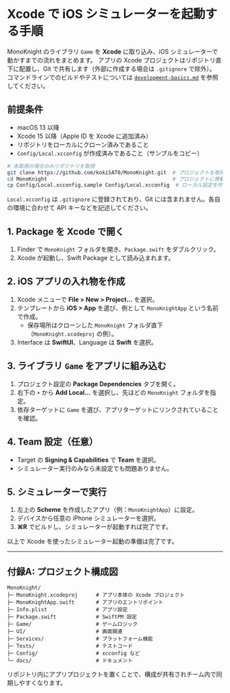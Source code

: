 # Xcode で iOS シミュレーターを起動する手順

MonoKnight のライブラリ `Game` を **Xcode** に取り込み、iOS シミュレーターで動かすまでの流れをまとめます。
アプリの Xcode プロジェクトはリポジトリ直下に配置し、Git で共有します（外部に作成する場合は `.gitignore` で除外）。
コマンドラインでのビルドやテストについては [`development-basics.md`](development-basics.md) を参照してください。

## 前提条件
- macOS 13 以降
- Xcode 15 以降（Apple ID を Xcode に追加済み）
- リポジトリをローカルにクローン済みであること
- `Config/Local.xcconfig` が作成済みであること（サンプルをコピー）

```bash
# 未取得の場合のみリポジトリを取得
git clone https://github.com/kokiSAT0/MonoKnight.git  # プロジェクトを取得
cd MonoKnight                                         # プロジェクトに移動
cp Config/Local.xcconfig.sample Config/Local.xcconfig  # ローカル設定を作成（Git 管理外）
```

`Local.xcconfig` は `.gitignore` に登録されており、Git には含まれません。各自の環境に合わせて API キーなどを記述してください。

## 1. Package を Xcode で開く
1. Finder で `MonoKnight` フォルダを開き、`Package.swift` をダブルクリック。
2. Xcode が起動し、Swift Package として読み込まれます。

## 2. iOS アプリの入れ物を作成
1. Xcode メニューで **File > New > Project…** を選択。
2. テンプレートから **iOS > App** を選び、例として `MonoKnightApp` という名前で作成。
   - 保存場所はクローンした `MonoKnight` フォルダ直下（`MonoKnight.xcodeproj` の例）。
3. Interface は **SwiftUI**、Language は **Swift** を選択。

## 3. ライブラリ `Game` をアプリに組み込む
1. プロジェクト設定の **Package Dependencies** タブを開く。
2. 右下の `+` から **Add Local…** を選択し、先ほどの `MonoKnight` フォルダを指定。
3. 依存ターゲットに `Game` を選び、アプリターゲットにリンクされていることを確認。

## 4. Team 設定（任意）
- Target の **Signing & Capabilities** で **Team** を選択。
- シミュレーター実行のみなら未設定でも問題ありません。

## 5. シミュレーターで実行
1. 左上の **Scheme** を作成したアプリ（例：`MonoKnightApp`）に設定。
2. デバイスから任意の iPhone シミュレーターを選択。
3. **⌘R** でビルドし、シミュレーターが起動すれば完了です。

以上で Xcode を使ったシミュレーター起動の準備は完了です。

---

## 付録A: プロジェクト構成図

```text
MonoKnight/
├─ MonoKnight.xcodeproj      # アプリ本体の Xcode プロジェクト
├─ MonoKnightApp.swift       # アプリのエントリポイント
├─ Info.plist                # アプリ設定
├─ Package.swift             # SwiftPM 設定
├─ Game/                     # ゲームロジック
├─ UI/                       # 画面関連
├─ Services/                 # プラットフォーム機能
├─ Tests/                    # テストコード
├─ Config/                   # xcconfig など
└─ docs/                     # ドキュメント
```

リポジトリ内にアプリプロジェクトを置くことで、構成が共有されチーム内で同期しやすくなります。

